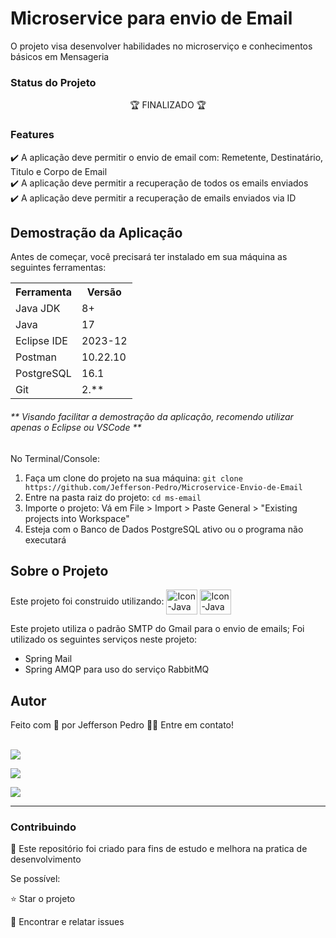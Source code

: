 # Microservice para envio de Email

<p> O projeto visa desenvolver habilidades no microserviço e conhecimentos básicos em Mensageria</p>

### Status do Projeto
<p align="center"> 🏆 FINALIZADO 🏆</p>

### Features

✔️ A aplicação deve permitir o envio de email com: Remetente, Destinatário, Titulo e Corpo de Email  <br>
✔️ A aplicação deve permitir a recuperação de todos os emails enviados  <br>
✔️ A aplicação deve permitir a recuperação de emails enviados via ID <br>

## Demostração da Aplicação 
 Antes de começar, você precisará ter instalado em sua máquina as seguintes ferramentas:
 
<table>
<tr>
	<th>Ferramenta</th>
	<th>Versão</th>
</tr>
<tr>
	<td>Java JDK</td>
	<td>8+</td>
</tr>
<tr>
	<td>Java</td>
	<td>17</td>
</tr>
<tr>
	<td>Eclipse IDE</td>
	<td>2023-12</td>
</tr>
<tr>
	<td>Postman</td>
	<td>10.22.10</td>
</tr>
<tr>
	<td>PostgreSQL</td>
	<td>16.1</td>
</tr>
<tr>
	<td>Git</td>
	<td>2.**</td>
</tr>
</table>


<h6>** Visando facilitar a demostração da aplicação, recomendo utilizar apenas o Eclipse ou VSCode **</h6>

No Terminal/Console:
<ol>
	<li>Faça um clone do projeto na sua máquina: <code>git clone https://github.com/Jefferson-Pedro/Microservice-Envio-de-Email</code></li>
	<li>Entre na pasta raiz do projeto: <code>cd ms-email</code></li> 
	<li>Importe o projeto: Vá em File > Import > Paste General > "Existing projects into Workspace"</li>
	<li>Esteja com o Banco de Dados PostgreSQL ativo ou o programa não executará</li>
</ol>

## Sobre o Projeto

Este projeto foi construido utilizando: <img align="center" alt="Icon-Java" height="40" width="50" src="https://cdn.jsdelivr.net/gh/devicons/devicon@latest/icons/java/java-original.svg" />
<img align="center" alt="Icon-Java" height="40" width="50" src="https://cdn.jsdelivr.net/gh/devicons/devicon@latest/icons/spring/spring-original.svg" />

Este projeto utiliza o padrão SMTP do Gmail para o envio de emails;
Foi utilizado os seguintes serviços neste projeto: 
<ul>
	<li>Spring Mail</li>
	<li>Spring AMQP para uso do serviço RabbitMQ</li>
</ul>

## Autor

Feito com 💙 por Jefferson Pedro 👋🏽 Entre em contato!

 <br />
<a href="https://www.instagram.com/jefferson.pedro25" target="_blank"><img src="https://img.shields.io/badge/-Instagram-%23E4405F?style=for-the-badge&logo=instagram&logoColor=white" target="_blank"></a>

<a href = "mailto:jeffersonpedro05@gmail.com"><img src="https://img.shields.io/badge/-Gmail-%23333?style=for-the-badge&logo=gmail&logoColor=white" target="_blank"></a>

<a href="https://www.linkedin.com/in/jefferson-pedro-8a6264b9" target="_blank"><img src="https://img.shields.io/badge/-LinkedIn-%230077B5?style=for-the-badge&logo=linkedin&logoColor=white" target="_blank"></a> 

<hr>

<h3>Contribuindo</h3>

🚀 Este repositório foi criado para fins de estudo e melhora na pratica de desenvolvimento <br>

Se possível:

⭐️  Star o projeto

🐛 Encontrar e relatar issues

